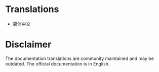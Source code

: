 # Translations

- 简体中文

# Disclaimer

The documentation translations are community maintained and may be outdated.
The official documentation is in English.
